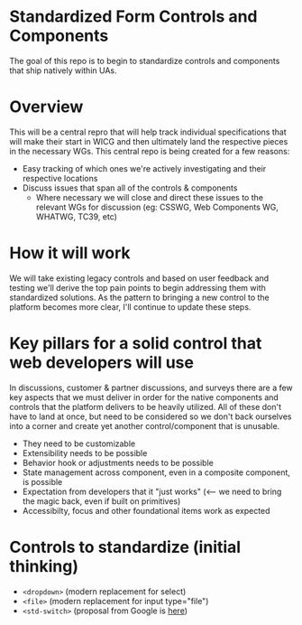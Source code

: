 # Standardized Form Controls and Components
The goal of this repo is to begin to standardize controls and components that ship natively within UAs.

# Overview
This will be a central repro that will help track individual specifications that will make their start in WICG and then ultimately land the respective pieces in the necessary WGs. This central repo is being created for a few reasons:

* Easy tracking of which ones we're actively investigating and their respective locations
* Discuss issues that span all of the controls & components
  * Where necessary we will close and direct these issues to the relevant WGs for discussion (eg: CSSWG, Web Components WG, WHATWG, TC39, etc)

# How it will work
We will take existing legacy controls and based on user feedback and testing we'll derive the top pain points to begin
addressing them with standardized solutions. As the pattern to bringing a new control
to the platform becomes more clear, I'll continue to update these steps.

# Key pillars for a solid control that web developers will use
In discussions, customer & partner discussions, and surveys there are a few key aspects that we must deliver in order
for the native components and controls that the platform delivers to be heavily utilized. All of these don't have to land at once, but need to be considered so we don't back ourselves into a corner and create yet another control/component that is unusable.

* They need to be customizable
* Extensibility needs to be possible
* Behavior hook or adjustments needs to be possible
* State management across component, even in a composite component, is possible
* Expectation from developers that it "just works" (<-- we need to bring the magic back, even if built on primitives)
* Accessibilty, focus and other foundational items work as expected

# Controls to standardize (initial thinking)
* `<dropdown>` (modern replacement for select)
* `<file>` (modern replacement for input type="file")
* `<std-switch>` (proposal from Google is [here](https://github.com/tkent-google/std-switch))
